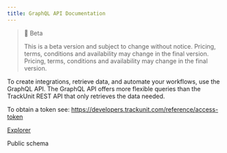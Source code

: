 ```yaml
---
title: GraphQL API Documentation
---
```


> 🚧 Beta
> 
> This is a beta version and subject to change without notice. Pricing, terms, conditions and availability may change in the final version. Pricing, terms, conditions and availability may change in the final version.

To create integrations, retrieve data, and automate your workflows, use the GraphQL API. The GraphQL API offers more flexible queries than the TrackUnit REST API that only retrieves the data needed.

To obtain a token see: https://developers.trackunit.com/reference/access-token

[Explorer](./graphql-explorer)  

Public schema
